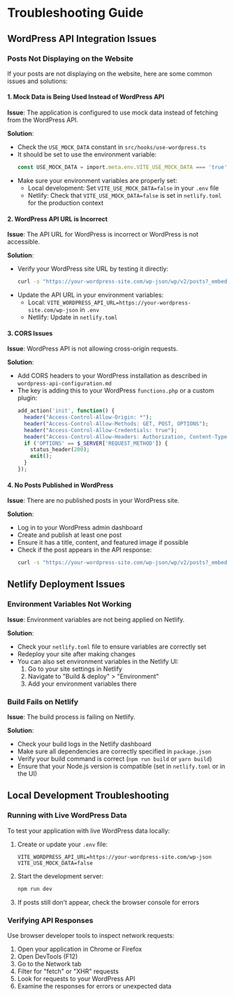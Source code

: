 # Troubleshooting Guide

## WordPress API Integration Issues

### Posts Not Displaying on the Website

If your posts are not displaying on the website, here are some common issues and solutions:

#### 1. Mock Data is Being Used Instead of WordPress API

**Issue**: The application is configured to use mock data instead of fetching from the WordPress API.

**Solution**:
- Check the `USE_MOCK_DATA` constant in `src/hooks/use-wordpress.ts`
- It should be set to use the environment variable: 
  ```typescript
  const USE_MOCK_DATA = import.meta.env.VITE_USE_MOCK_DATA === 'true';
  ```
- Make sure your environment variables are properly set:
  - Local development: Set `VITE_USE_MOCK_DATA=false` in your `.env` file
  - Netlify: Check that `VITE_USE_MOCK_DATA=false` is set in `netlify.toml` for the production context

#### 2. WordPress API URL is Incorrect

**Issue**: The API URL for WordPress is incorrect or WordPress is not accessible.

**Solution**:
- Verify your WordPress site URL by testing it directly:
  ```bash
  curl -s "https://your-wordpress-site.com/wp-json/wp/v2/posts?_embed&per_page=1" | head
  ```
- Update the API URL in your environment variables:
  - Local: `VITE_WORDPRESS_API_URL=https://your-wordpress-site.com/wp-json` in `.env`
  - Netlify: Update in `netlify.toml`

#### 3. CORS Issues

**Issue**: WordPress API is not allowing cross-origin requests.

**Solution**:
- Add CORS headers to your WordPress installation as described in `wordpress-api-configuration.md`
- The key is adding this to your WordPress `functions.php` or a custom plugin:
  ```php
  add_action('init', function() {
    header("Access-Control-Allow-Origin: *");
    header("Access-Control-Allow-Methods: GET, POST, OPTIONS");
    header("Access-Control-Allow-Credentials: true");
    header("Access-Control-Allow-Headers: Authorization, Content-Type");
    if ('OPTIONS' == $_SERVER['REQUEST_METHOD']) {
      status_header(200);
      exit();
    }
  });
  ```

#### 4. No Posts Published in WordPress

**Issue**: There are no published posts in your WordPress site.

**Solution**:
- Log in to your WordPress admin dashboard
- Create and publish at least one post
- Ensure it has a title, content, and featured image if possible
- Check if the post appears in the API response:
  ```bash
  curl -s "https://your-wordpress-site.com/wp-json/wp/v2/posts?_embed&per_page=1" | head
  ```

## Netlify Deployment Issues

### Environment Variables Not Working

**Issue**: Environment variables are not being applied on Netlify.

**Solution**:
- Check your `netlify.toml` file to ensure variables are correctly set
- Redeploy your site after making changes
- You can also set environment variables in the Netlify UI:
  1. Go to your site settings in Netlify
  2. Navigate to "Build & deploy" > "Environment"
  3. Add your environment variables there

### Build Fails on Netlify

**Issue**: The build process is failing on Netlify.

**Solution**:
- Check your build logs in the Netlify dashboard
- Make sure all dependencies are correctly specified in `package.json`
- Verify your build command is correct (`npm run build` or `yarn build`)
- Ensure that your Node.js version is compatible (set in `netlify.toml` or in the UI)

## Local Development Troubleshooting

### Running with Live WordPress Data

To test your application with live WordPress data locally:

1. Create or update your `.env` file:
   ```
   VITE_WORDPRESS_API_URL=https://your-wordpress-site.com/wp-json
   VITE_USE_MOCK_DATA=false
   ```

2. Start the development server:
   ```bash
   npm run dev
   ```

3. If posts still don't appear, check the browser console for errors

### Verifying API Responses

Use browser developer tools to inspect network requests:

1. Open your application in Chrome or Firefox
2. Open DevTools (F12)
3. Go to the Network tab
4. Filter for "fetch" or "XHR" requests
5. Look for requests to your WordPress API
6. Examine the responses for errors or unexpected data
